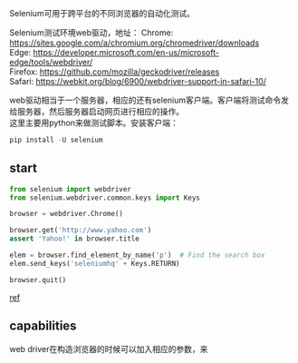 Selenium可用于跨平台的不同浏览器的自动化测试。

Selenium测试环境web驱动，地址：
Chrome:	https://sites.google.com/a/chromium.org/chromedriver/downloads  
Edge:	https://developer.microsoft.com/en-us/microsoft-edge/tools/webdriver/  
Firefox:	https://github.com/mozilla/geckodriver/releases  
Safari:	https://webkit.org/blog/6900/webdriver-support-in-safari-10/  

web驱动相当于一个服务器，相应的还有selenium客户端。客户端将测试命令发给服务器，然后服务器启动网页进行相应的操作。  
这里主要用python来做测试脚本。安装客户端：
```python
pip install -U selenium
```

## start
```python
from selenium import webdriver
from selenium.webdriver.common.keys import Keys

browser = webdriver.Chrome()

browser.get('http://www.yahoo.com')
assert 'Yahoo!' in browser.title

elem = browser.find_element_by_name('p')  # Find the search box
elem.send_keys('seleniumhq' + Keys.RETURN)

browser.quit()
```
[ref](http://selenium-python.readthedocs.io/api.html)

## capabilities
web driver在构造浏览器的时候可以加入相应的参数，来



